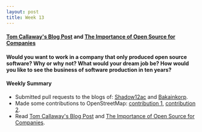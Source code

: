 ```yaml
---
layout: post
title: Week 13
---
```



#### [Tom Callaway's Blog Post](https://spot.livejournal.com/327801.html) and [The Importance of Open Source for Companies](https://enterprisersproject.com/article/2015/1/top-advantages-open-source-offers-over-proprietary-solutions)


#### Would you want to work in a company that only produced open source software? Why or why not? What would your dream job be? How would you like to see the business of software production in ten years?



#### Weekly Summary

- Submitted pull requests to the blogs of: [Shadow12ac](https://github.com/hunter-college-ossd-fall-2019/shadow12ac-weekly/pull/6) and [Bakainkorp](https://github.com/hunter-college-ossd-fall-2019/Bakainkorp-weekly/pull/7).
- Made some contributions to OpenStreetMap: [contribution 1](https://www.openstreetmap.org/changeset/774389150), [contribution 2](https://www.openstreetmap.org/changeset/77439400#map=16/40.6083/-73.9871).
- Read [Tom Callaway's Blog Post](https://spot.livejournal.com/327801.html) and [The Importance of Open Source for Companies](https://enterprisersproject.com/article/2015/1/top-advantages-open-source-offers-over-proprietary-solutions).
